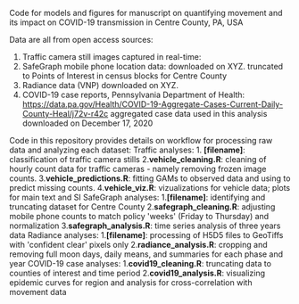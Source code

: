 Code for models and figures for manuscript on quantifying movement and its impact on COVID-19 transmission in Centre County, PA, USA

Data are all from open access sources:
1. Traffic camera still images captured in real-time:
2. SafeGraph mobile phone location data:
    downloaded on XYZ. truncated to Points of Interest in census blocks for Centre County
3. Radiance data (VNP)
    downloaded on XYZ. 
4. COVID-19 case reports, Pennsylvania Department of Health:
  https://data.pa.gov/Health/COVID-19-Aggregate-Cases-Current-Daily-County-Heal/j72v-r42c
  aggregated case data used in this analysis downloaded on December 17, 2020
  
Code in this repository provides details on workflow for processing raw data and analyzing each dataset:
Traffic analyses:
	1. **[filename]**: classification of traffic camera stills
	2.**vehicle_cleaning.R**: cleaning of hourly count data for traffic cameras - namely removing frozen image counts.
	3.**vehicle_predictions.R**: fitting GAMs to observed data and using to predict missing counts.
	4.**vehicle_viz.R**: vizualizations for vehicle data; plots for main text and SI
SafeGraph analyses:
	1.**[filename]**: identifying and truncating dataset for Centre County
	2.**safegraph_cleaning.R**: adjusting mobile phone counts to match policy 'weeks' (Friday to Thursday) and normalization
	3.**safegraph_analysis.R**: time series analysis of three years data
Radiance analyses:
	1.**[filename]**: processing of H5D5 files to GeoTiffs with 'confident clear' pixels only
	2.**radiance_analysis.R**: cropping and removing full moon days, daily means, and summaries for each phase and year 
COVID-19 case analyses:
	1.**covid19_cleaning.R**: truncating data to counties of interest and time period
	2.**covid19_analysis.R**: visualizing epidemic curves for region and analysis for cross-correlation with movement data
